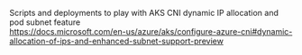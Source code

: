 Scripts and deployments to play with AKS CNI dynamic IP allocation and pod subnet feature <br />
https://docs.microsoft.com/en-us/azure/aks/configure-azure-cni#dynamic-allocation-of-ips-and-enhanced-subnet-support-preview

